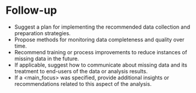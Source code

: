 # Follow-up

- Suggest a plan for implementing the recommended data collection and preparation strategies.
- Propose methods for monitoring data completeness and quality over time.
- Recommend training or process improvements to reduce instances of missing data in the future.
- If applicable, suggest how to communicate about missing data and its treatment to end-users of the data or analysis results.
- If a <main_focus> was specified, provide additional insights or recommendations related to this aspect of the analysis.
